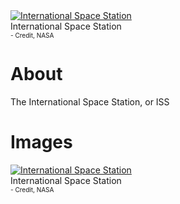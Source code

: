 <!-- TITLE: International Space Station -->
<!-- SUBTITLE: A quick summary of the International Space Station -->

<div class="header">
	<a target="_blank" href="/uploads/satellites/ISS/iss_main.jpg">
<img src="/uploads/satellites/ISS/iss_main.jpg" alt="International Space Station"/>
</a>
	<div class="hdesc">International Space Station<br><font size="1">- Credit, NASA</font></div>
</div>

# About
The International Space Station, or ISS

# Images

<link rel="stylesheet" href="/uploads/css/core.css">

<div class="gallery">
	<a target="_blank" href="/uploads/satellites/ISS/">
<img src="/uploads/satellites/ISS/" alt="International Space Station"/>
</a>
	<div class="desc">International Space Station<br><font size="1">- Credit, NASA</font></div>
</div>